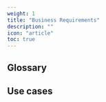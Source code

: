 ```yaml
---
weight: 1
title: "Business Requirements"
description: ""
icon: "article"
toc: true
---
```


## Glossary

## Use cases
